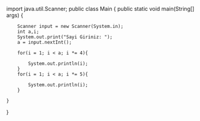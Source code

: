 import java.util.Scanner;
public class Main {
    public static void main(String[] args) {

        Scanner input = new Scanner(System.in);
        int a,i;
        System.out.print("Sayi Giriniz: ");
        a = input.nextInt();

        for(i = 1; i < a; i *= 4){

            System.out.println(i);
        }
        for(i = 1; i < a; i *= 5){

            System.out.println(i);
        }

    }
}
